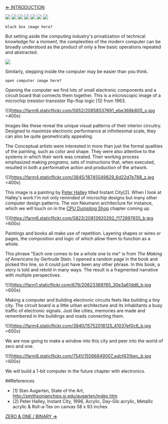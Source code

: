 [⇐ INTRODUCTION](https://github.com/tchoi8/handmadecomputer/blob/master/Entry/readme.md)

![](https://c2.staticflickr.com/6/5697/22228829805_1ef410a9de_b.jpg)
![](https://dl.dropboxusercontent.com/u/53638/tablet.jpg)
![](https://c1.staticflickr.com/1/761/22041074988_75fa31b7f0_b.jpg)
![](https://c1.staticflickr.com/1/567/22042008679_df0a1c965f_b.jpg)
![](https://dl.dropboxusercontent.com/u/53638/laptop.jpg)
![](https://c1.staticflickr.com/1/724/22042007159_e7a733dd75_b.jpg)
![](https://c2.staticflickr.com/6/5812/21607865113_2a1f05d3cf_b.jpg)

```black box image here?```

But setting aside the computing industry's privatization of technical knowledge for a moment, the complexities of the modern computer can be broadly understood as the product of only a few basic operations repeated and abstracted.

![](https://dl.dropboxusercontent.com/u/53638/abstraction.jpg)

Similarly, stepping inside the computer may be easier than you think.

```open computer image here?```

Opening the computer we find lots of small electronic components and a circuit board that connects them together. This is a microscopic image of a microchip (resistor-transistor flip-flop logic [1]) from 1963.

![](https://farm6.staticflickr.com/5652/20858537691_ebe368b805_o.jpg =400x)

Images like these reveal the unique visual patterns of their interior circuitry. Designed to maximize electronic performance at infinitesimal scale, they can also be quite geometrically appealing.

The Conceptual artists were interested in more than just the formal qualities of the painting, such as color and shape. They were also attentive to the systems in which their work was created. Their working process emphasized making *programs*, sets of instructions that, when executed, resulted in both a performative action and production of the artwork. 
 
![](https://farm4.staticflickr.com/3845/18745549829_6d22d7e788_z.jpg =400x)

This image is a painting by [Peter Halley](http://www.peterhalley.com/) titled Instant City[2]. When I look at Halley's work I'm not only reminded of microchip designs but many other computer design patterns. The von Neumann architecture for instance, which we will touch on in the [CPU Dumpling Shop](https://github.com/tchoi8/handmadecomputer/tree/master/Dumpling) chapter coming up.
 
 ![](https://farm6.staticflickr.com/5823/20813920292_f172897655_b.jpg =600x)

Paintings and books all make use of repetition. Layering shapes or wires or pages, the composition and logic of which allow them to function as a whole.

 
This phrase "Each one comes to be a whole one to me" is from *The Making of Americans* by Gertrude Stein. I opened a random page in the book and picked this line, so it could just have been any other phrase. In this book, a story is told and retold in many ways. The result is a fragmented narrative with multiple perspectives. 

![](https://farm1.staticflickr.com/679/20823369765_30e3a61dd6_b.jpg =600x)



Making a computer and building electronic circuits feels like building a tiny city. The circuit board is a little urban architecture and its inhabitants a busy traffic of electronic signals. Just like cities, memories are made and remembered in the buildings and roads connecting them.

![](https://farm4.staticflickr.com/3940/15752018125_41037ef0c6_b.jpg =600x)
 
We are now going to make a window into this city and peer into the world of zero and one.

![](https://farm8.staticflickr.com/7541/15566849007_edcf431bec_b.jpg =600x)
  
 
We will build a 1-bit computer in the future chapter with electronics. 
 
 


##References 
- [1] Stan Augarten, State of the Art, http://smithsonianchips.si.edu/augarten/index.htm 
- [2] Peter Halley, Instant City, 1996, Acrylic, Day-Glo acrylic, Metallic acrylic &
Roll-a-Tex on canvas 58 x 93 inches  

[ZERO & ONE / BINARY ⇒](https://github.com/tchoi8/handmadecomputer/blob/master/Binary/readme.md)
